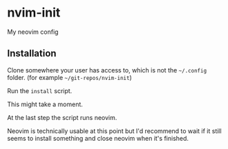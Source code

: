 # nvim-init
My neovim config

## Installation

Clone somewhere your user has access to, which is not the `~/.config` folder. (for example `~/git-repos/nvim-init`)

Run the `install` script.

This might take a moment.

At the last step the script runs neovim.

Neovim is technically usable at this point but I'd recommend to wait if it still seems to install something and close neovim when it's finished.
